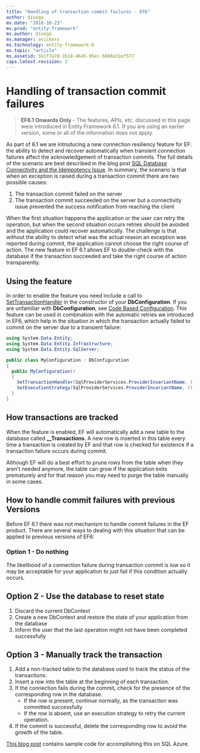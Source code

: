 ```yaml
---
title: "Handling of transaction commit failures - EF6"
author: divega
ms.date: "2016-10-23"
ms.prod: "entity-framework"
ms.author: divega
ms.manager: avickers
ms.technology: entity-framework-6
ms.topic: "article"
ms.assetid: 5b1f7a7d-1b24-4645-95ec-5608a31ef577
caps.latest.revision: 3
---
```

# Handling of transaction commit failures
> **EF6.1 Onwards Only** - The features, APIs, etc. discussed in this page were introduced in Entity Framework 6.1. If you are using an earlier version, some or all of the information does not apply.  

As part of 6.1 we are introducing a new connection resiliency feature for EF: the ability to detect and recover automatically when transient connection failures affect the acknowledgement of transaction commits. The full details of the scenario are best described in the blog post [SQL Database Connectivity and the Idempotency Issue](http://blogs.msdn.com/b/adonet/archive/2013/03/11/sql-database-connectivity-and-the-idempotency-issue.aspx).  In summary, the scenario is that when an exception is raised during a transaction commit there are two possible causes:  

1. The transaction commit failed on the server
2. The transaction commit succeeded on the server but a connectivity issue prevented the success notification from reaching the client  

When the first situation happens the application or the user can retry the operation, but when the second situation occurs retries should be avoided and the application could recover automatically. The challenge is that without the ability to detect what was the actual reason an exception was reported during commit, the application cannot choose the right course of action. The new feature in EF 6.1 allows EF to double-check with the database if the transaction succeeded and take the right course of action transparently.  

## Using the feature  

In order to enable the feature you need include a call to [SetTransactionHandler](https://msdn.microsoft.com/library/system.data.entity.dbconfiguration.setdefaulttransactionhandler.aspx) in the constructor of your **DbConfiguration**. If you are unfamiliar with **DbConfiguration**, see [Code Based Configuration](~/ef6/advanced/configuration/code-based-configuration-ef6-onwards.md). This feature can be used in combination with the automatic retries we introduced in EF6, which help in the situation in which the transaction actually failed to commit on the server due to a transient failure:  

``` csharp
using System.Data.Entity;
using System.Data.Entity.Infrastructure;
using System.Data.Entity.SqlServer;

public class MyConfiguration : DbConfiguration  
{
  public MyConfiguration()  
  {  
    SetTransactionHandler(SqlProviderServices.ProviderInvariantName, () => new CommitFailureHandler());  
    SetExecutionStrategy(SqlProviderServices.ProviderInvariantName, () => new SqlAzureExecutionStrategy());  
  }  
}
```  

## How transactions are tracked  

When the feature is enabled, EF will automatically add a new table to the database called **__Transactions**. A new row is inserted in this table every time a transaction is created by EF and that row is checked for existence if a transaction failure occurs during commit.  

Although EF will do a best effort to prune rows from the table when they aren’t needed anymore, the table can grow if the application exits prematurely and for that reason you may need to purge the table manually in some cases.  

## How to handle commit failures with previous Versions

Before EF 6.1 there was not mechanism to handle commit failures in the EF product. There are several ways to dealing with this situation that can be applied to previous versions of EF6:  

### Option 1 - Do nothing  

The likelihood of a connection failure during transaction commit is low so it may be acceptable for your application to just fail if this condition actually occurs.  

## Option 2 - Use the database to reset state  

1. Discard the current DbContext  
2. Create a new DbContext and restore the state of your application from the database  
3. Inform the user that the last operation might not have been completed successfully  

## Option 3 - Manually track the transaction  

1. Add a non-tracked table to the database used to track the status of the transactions.  
2. Insert a row into the table at the beginning of each transaction.  
3. If the connection fails during the commit, check for the presence of the corresponding row in the database.  
    - If the row is present, continue normally, as the transaction was committed successfully  
    - If the row is absent, use an execution strategy to retry the current operation.  
4. If the commit is successful, delete the corresponding row to avoid the growth of the table.  

[This blog post](http://blogs.msdn.com/b/adonet/archive/2013/03/11/sql-database-connectivity-and-the-idempotency-issue.aspx) contains sample code for accomplishing this on SQL Azure.  
